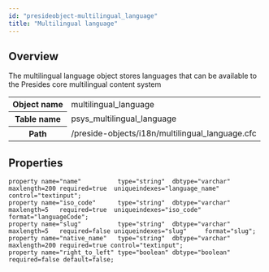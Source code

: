 ```yaml
---
id: "presideobject-multilingual_language"
title: "Multilingual language"
---
```


## Overview


The multilingual language object stores
languages that can be available to the Presides core
multilingual content system

<div class="table-responsive"><table class="table table-condensed"><tr><th>Object name</th><td>  multilingual_language</td></tr><tr><th>Table name</th><td>  psys_multilingual_language</td></tr><tr><th>Path</th><td>  /preside-objects/i18n/multilingual_language.cfc</td></tr></table></div>

## Properties


```luceescript
property name="name"          type="string"  dbtype="varchar" maxlength=200 required=true  uniqueindexes="language_name" control="textinput";
property name="iso_code"      type="string"  dbtype="varchar" maxlength=5   required=true  uniqueindexes="iso_code" format="languageCode";
property name="slug"          type="string"  dbtype="varchar" maxlength=5   required=false uniqueindexes="slug"     format="slug";
property name="native_name"   type="string"  dbtype="varchar" maxlength=200 required=true control="textinput";
property name="right_to_left" type="boolean" dbtype="boolean"               required=false default=false;
```